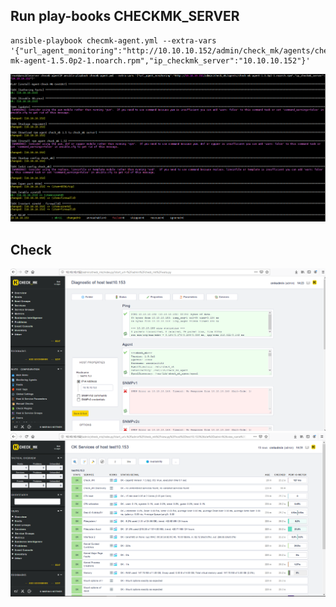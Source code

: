 ## Run play-books CHECKMK_SERVER

```
ansible-playbook checmk-agent.yml --extra-vars '{"url_agent_monitoring":"http://10.10.10.152/admin/check_mk/agents/check-mk-agent-1.5.0p2-1.noarch.rpm","ip_checkmk_server":"10.10.10.152"}'
```

![](../img-play-books/Screenshot_355.png)


## Check 

![](../img-play-books/Screenshot_356.png)
![](../img-play-books/Screenshot_357.png)
